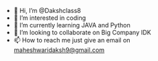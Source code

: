 - 👋 Hi, I’m @Dakshclass8
- 👀 I’m interested in coding
- 🌱 I’m currently learning JAVA and Python 
- 💞️ I’m looking to collaborate on Big Company IDK
- 📫 How to reach me just give an email on maheshwaridaksh9@gmail.com
  

<!---
Dakshclass8/Dakshclass8 is a ✨ special ✨ repository because its `README.md` (this file) appears on your GitHub profile.
You can click the Preview link to take a look at your changes.
--->
